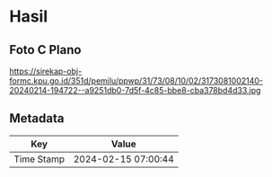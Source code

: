 # Hasil

## Foto C Plano

https://sirekap-obj-formc.kpu.go.id/351d/pemilu/ppwp/31/73/08/10/02/3173081002140-20240214-194722--a9251db0-7d5f-4c85-bbe8-cba378bd4d33.jpg


## Metadata

| Key        | Value               |
| ---------- | ------------------- |
| Time Stamp | 2024-02-15 07:00:44 |



